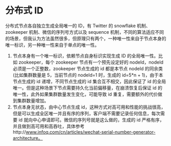 # 分布式 ID

分布式节点各自独立生成全局唯一的 ID，有 Twitter 的 snowflake 机制、zookeeper 机制、微信的序列号方式以及 sequence 机制，不同的算法适应不同的场景，但我认为方法虽然很多，但原理只有两个，一种唯一性来自于节点本身的唯一标识，另一种唯一性来自于单点的唯一性。

1. 节点本身有一个唯一标识，依赖节点自身标识实现生成 ID 的全局唯一性。比如 zookeeper，每个 zookeeper 节点有一个预先设定好的 nodeId，nodeId 必须是一个正整数，zookeeper 节点生成的 id 都是本节点 nodeId 的同余类(比如集群数量是 5，当前节点的 nodeId=1 时，生成的 id=5\*n + 1)，由于本节点生成的 id 递增，不同节点生成的 id 集合互不相交，因此保证了 id 的全局唯一。但是这种场景下节点需要持久化当前偏移量，在崩溃恢复后保证 id 的唯一性，此外如果集群数量发生变化，可能导致 id 重复，需要额外的代价做到集群数量增加。
2. 节点本身无状态，由中心节点生成 id，这种方式对高可用和性能的挑战很高，但是可以生成全区唯一并且有序的序列，客户端不需要记录任何信息，每次需要 id 就向中心申请即可。微信的序列号就是这么做的，生成的 id 严格有序，并且做到高可用和高吞吐，具体参考http://www.infoq.com/cn/articles/wechat-serial-number-generator-architecture。
